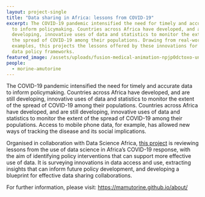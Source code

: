 ```yaml
---
layout: project-single
title: "Data sharing in Africa: lessons from COVID-19"
excerpt: The COVID-19 pandemic intensified the need for timely and accurate data
  to inform policymaking. Countries across Africa have developed, and are still
  developing, innovative uses of data and statistics to monitor the extent of
  the spread of COVID-19 among their populations. Drawing from real-world
  examples, this projects the lessons offered by these innovations for future
  data policy frameworks.
featured_image: /assets/uploads/fusion-medical-animation-npjp0dctoxo-unsplash.jpg
people:
  - morine-amutorine
---
```

The COVID-19 pandemic intensified the need for timely and accurate data to inform policymaking. Countries across Africa have developed, and are still developing, innovative uses of data and statistics to monitor the extent of the spread of COVID-19 among their populations. Countries across Africa have developed, and are still developing, innovative uses of data and statistics to monitor the extent of the spread of COVID-19 among their populations. Access to mobile phone data, for example, has allowed new ways of tracking the disease and its social implications.

Organised in collaboration with Data Science Africa, [this project](https://mamutorine.github.io/about/) is reviewing lessons from the use of data science in Africa’s COVID-19 response, with the aim of identifying policy interventions that can support more effective use of data. It is surveying innovations in data access and use, extracting insights that can inform future policy development, and developing a blueprint for effective data sharing collaborations.

For further information, please visit: https://mamutorine.github.io/about/